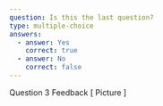 ```yaml
---
question: Is this the last question?
type: multiple-choice
answers:
  - answer: Yes
    correct: true
  - answer: No
    correct: false
---
```

<!--- This is where the rich feedback goes -->
<markdown-container>
  <markdown-column size="1">Question 3 Feedback
  </markdown-column>
  <markdown-column size="1">
  [ Picture ]
  </markdown-column>
</markdown-container>
